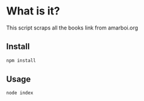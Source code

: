 # What is it?
This script scraps all the books link from amarboi.org


## Install

```bash
npm install
```

## Usage


```bash
node index
```
